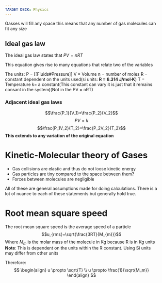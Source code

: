 ```yaml
---
TARGET DECK: Physics
---
```

Gasses will fill any space
this means that any number of gas molecules can fit any size

## Ideal gas law

The ideal gas law states that $PV = nRT$

This equation gives rise to many equations that relate two of the variables

The units:
P = [[Fluids#Pressure]]
V = Volume
n = number of moles
R = constant dependent on the units used(si units: **R = 8.314 J/mol·K**)
T = Temperature
k= a constant(This constant can vary it is just that it remains consant in the system)(Not in the PV = nRT)

### Adjacent ideal gas laws
$$\frac{P_1}{V_1}=\frac{P_2}{V_2}$$
$$PV=k$$
$$\frac{P_1V_2}{T_2}=\frac{P_2V_2}{T_2}$$
**This extends to any variation of the original equation**


# Kinetic-Molecular theory of Gases
- Gas collisions are elastic and thus do not loose kinetic energy
- Gas particles are tiny compared to the space between them? 
- Forces between molecules are negligible

All of these are general assumptions made for doing calculations. There is a lot of nuance to each of these statements but generally hold true.

# Root mean square speed
The root mean square speed is the average speed of a particle 
$$u_{rms}=\sqrt{\frac{3RT}{M_{m}}}$$
Where $M_m$ is the molar mass of the molecule in Kg because R is in Kg units
**Note**: This is dependent on the units within the R constant. Using Si units may differ from other units

Therefore:$$
\begin{align}
u \propto \sqrt{T} \\
u \propto \frac{1}{\sqrt{M_m}}
\end{align}
$$
